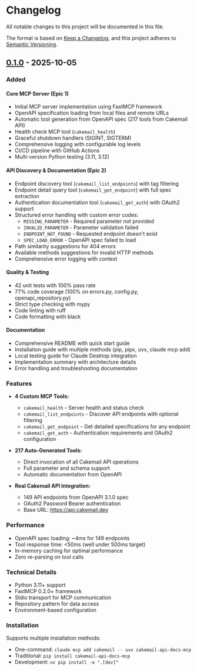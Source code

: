 # Changelog

All notable changes to this project will be documented in this file.

The format is based on [Keep a Changelog](https://keepachangelog.com/en/1.0.0/),
and this project adheres to [Semantic Versioning](https://semver.org/spec/v2.0.0.html).

## [0.1.0] - 2025-10-05

### Added

#### Core MCP Server (Epic 1)
- Initial MCP server implementation using FastMCP framework
- OpenAPI specification loading from local files and remote URLs
- Automatic tool generation from OpenAPI spec (217 tools from Cakemail API)
- Health check MCP tool (`cakemail_health`)
- Graceful shutdown handlers (SIGINT, SIGTERM)
- Comprehensive logging with configurable log levels
- CI/CD pipeline with GitHub Actions
- Multi-version Python testing (3.11, 3.12)

#### API Discovery & Documentation (Epic 2)
- Endpoint discovery tool (`cakemail_list_endpoints`) with tag filtering
- Endpoint detail query tool (`cakemail_get_endpoint`) with full spec extraction
- Authentication documentation tool (`cakemail_get_auth`) with OAuth2 support
- Structured error handling with custom error codes:
  - `MISSING_PARAMETER` - Required parameter not provided
  - `INVALID_PARAMETER` - Parameter validation failed
  - `ENDPOINT_NOT_FOUND` - Requested endpoint doesn't exist
  - `SPEC_LOAD_ERROR` - OpenAPI spec failed to load
- Path similarity suggestions for 404 errors
- Available methods suggestions for invalid HTTP methods
- Comprehensive error logging with context

#### Quality & Testing
- 42 unit tests with 100% pass rate
- 77% code coverage (100% on errors.py, config.py, openapi_repository.py)
- Strict type checking with mypy
- Code linting with ruff
- Code formatting with black

#### Documentation
- Comprehensive README with quick start guide
- Installation guide with multiple methods (pip, pipx, uvx, claude mcp add)
- Local testing guide for Claude Desktop integration
- Implementation summary with architecture details
- Error handling and troubleshooting documentation

### Features

- **4 Custom MCP Tools:**
  - `cakemail_health` - Server health and status check
  - `cakemail_list_endpoints` - Discover API endpoints with optional filtering
  - `cakemail_get_endpoint` - Get detailed specifications for any endpoint
  - `cakemail_get_auth` - Authentication requirements and OAuth2 configuration

- **217 Auto-Generated Tools:**
  - Direct invocation of all Cakemail API operations
  - Full parameter and schema support
  - Automatic documentation from OpenAPI

- **Real Cakemail API Integration:**
  - 149 API endpoints from OpenAPI 3.1.0 spec
  - OAuth2 Password Bearer authentication
  - Base URL: https://api.cakemail.dev

### Performance

- OpenAPI spec loading: ~4ms for 149 endpoints
- Tool response time: <50ms (well under 500ms target)
- In-memory caching for optimal performance
- Zero re-parsing on tool calls

### Technical Details

- Python 3.11+ support
- FastMCP 0.2.0+ framework
- Stdio transport for MCP communication
- Repository pattern for data access
- Environment-based configuration

### Installation

Supports multiple installation methods:
- One-command: `claude mcp add cakemail -- uvx cakemail-api-docs-mcp`
- Traditional: `pip install cakemail-api-docs-mcp`
- Development: `uv pip install -e ".[dev]"`

[0.1.0]: https://github.com/cakemail/cakemail-api-docs-mcp/releases/tag/v0.1.0
